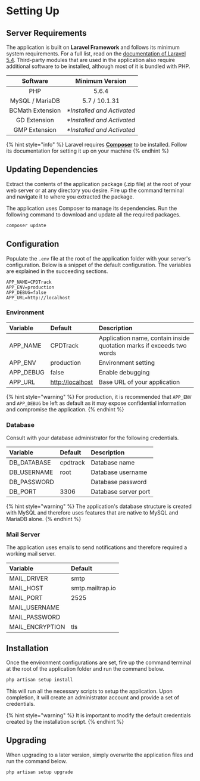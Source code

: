 # Setting Up

## Server Requirements

The application is built on **Laravel Framework** and follows its minimum system requirements. For a full list, read on the [documentation of Laravel 5.4](https://laravel.com/docs/5.4#server-requirements). Third-party modules that are used in the application also require additional software to be installed, although most of it is bundled with PHP.

| Software | Minimum Version |
| :---: | :---: |
| PHP | 5.6.4 |
| MySQL / MariaDB | 5.7 /  10.1.31 |
| BCMath Extension | _\*Installed and Activated_ |
| GD Extension | _\*Installed and Activated_ |
| GMP Extension | _\*Installed and Activated_ |

{% hint style="info" %}
Laravel requires [**Composer**](https://getcomposer.org/) to be installed. Follow its documentation for setting it up on your machine
{% endhint %}

## Updating Dependencies

Extract the contents of the application package \(.zip file\) at the root of your web server or at any directory you desire. Fire up the command terminal and navigate it to where you extracted the package.

The application uses Composer to manage its dependencies. Run the following command to download and update all the required packages.

```bash
composer update
```

## Configuration

Populate the `.env` file at the root of the application folder with your server's configuration. Below is a snippet of the default configuration. The variables are explained in the succeeding sections.

```text
APP_NAME=CPDTrack
APP_ENV=production
APP_DEBUG=false
APP_URL=http://localhost
```

### Environment

| Variable | Default | Description |
| :--- | :--- | :--- |
| APP\_NAME | CPDTrack | Application name, contain inside quotation marks if exceeds two words |
| APP\_ENV | production | Environment setting |
| APP\_DEBUG | false | Enable debugging |
| APP\_URL | [http://localhost](http://localhost) | Base URL of your application |

{% hint style="warning" %}
For production, it is recommended that `APP_ENV` and `APP_DEBUG` be left as default as it may expose confidential information and compromise the application.
{% endhint %}

### Database

Consult with your database administrator for the following credentials.

| Variable | Default | Description |
| :--- | :--- | :--- |
| DB\_DATABASE | cpdtrack | Database name |
| DB\_USERNAME | root | Database username |
| DB\_PASSWORD |  | Database password |
| DB\_PORT | 3306 | Database server port |

{% hint style="warning" %}
The application's database structure is created with MySQL and therefore uses features that are native to MySQL and MariaDB alone.
{% endhint %}

### Mail Server

The application uses emails to send notifications and therefore required a working mail server.

| Variable | Default |
| :--- | :--- |
| MAIL\_DRIVER | smtp |
| MAIL\_HOST | smtp.mailtrap.io |
| MAIL\_PORT | 2525 |
| MAIL\_USERNAME |  |
| MAIL\_PASSWORD |  |
| MAIL\_ENCRYPTION | tls |

## Installation

Once the environment configurations are set, fire up the command terminal at the root of the application folder and run the command below.

```bash
php artisan setup install
```

This will run all the necessary scripts to setup the application. Upon completion, it will create an administrator account and provide a set of credentials.

{% hint style="warning" %}
It is important to modify the default credentials created by the installation script.
{% endhint %}

## Upgrading

When upgrading to a later version, simply overwrite the application files and run the command below.

```bash
php artisan setup upgrade
```

